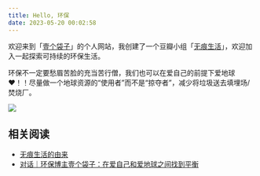```yaml
---
title: Hello, 环保
date: 2023-05-20 00:02:58
---
```


欢迎来到「[壹个袋子](https://yigesu.com)」的个人网站，我创建了一个豆瓣小组「[无痕生活](https://www.douban.com/group/708140/)」，欢迎加入一起探索可持续的环保生活。

环保不一定要愁眉苦脸的充当苦行僧，我们也可以在爱自己的前提下爱地球❤️！！尽量做一个地球资源的“使用者”而不是“掠夺者”，减少将垃圾送去填埋场/焚烧厂。

![](/images/20230519-205549.webp)


## 相关阅读

- [无痕生活的由来](https://www.douban.com/group/topic/204581055/?dt_dapp=1)
- [对话｜环保博主壹个袋子：在爱自己和爱地球之间找到平衡](https://mp.weixin.qq.com/s/41SIHJ1e6EKN1l7kU_0cFQ)
